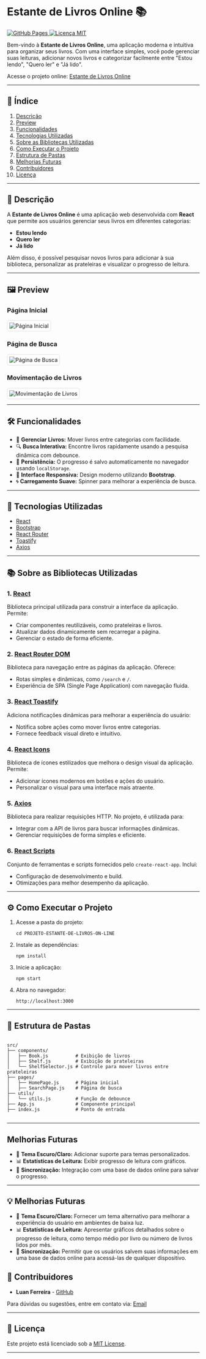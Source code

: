 
<h1><strong>Estante de Livros Online 📚</strong></h1>

<p>
        <a href="https://luan-fb.github.io/PROJETO-ESTANTE-DE-LIVROS-ON-LINE/" target="_blank">
            <img src="https://img.shields.io/badge/GitHub-Pages-blue" alt="GitHub Pages">
        </a>
        <a href="LICENSE" target="_blank">
            <img src="https://img.shields.io/badge/License-MIT-blue.svg" alt="Licença MIT">
        </a>
</p>

<p>Bem-vindo à <strong>Estante de Livros Online</strong>, uma aplicação moderna e intuitiva para organizar seus livros. Com uma interface simples, você pode gerenciar suas leituras, adicionar novos livros e categorizar facilmente entre "Estou lendo", "Quero ler" e "Já lido".</p>

 <p>Acesse o projeto online: 
        <a href="https://luan-fb.github.io/PROJETO-ESTANTE-DE-LIVROS-ON-LINE/" target="_blank">
            Estante de Livros Online
        </a>
 </p>
<hr />

<h2><strong>📑 Índice</strong></h2>
    <ol>
        <li><a href="#descrição">Descrição</a></li>
        <li><a href="#preview">Preview</a></li>
        <li><a href="#funcionalidades">Funcionalidades</a></li>
        <li><a href="#tecnologias-utilizadas">Tecnologias Utilizadas</a></li>
        <li><a href="#sobre-as-bibliotecas-utilizadas">Sobre as Bibliotecas Utilizadas</a></li>
        <li><a href="#como-executar-o-projeto">Como Executar o Projeto</a></li>
        <li><a href="#estrutura-de-pastas">Estrutura de Pastas</a></li>
        <li><a href="#melhorias-futuras">Melhorias Futuras</a></li>
        <li><a href="#contribuidores">Contribuidores</a></li>
        <li><a href="#licença">Licença</a></li>
    </ol>
<hr />

 <h2 id="descrição"><strong>📖 Descrição</strong></h2>
    <p>A <strong>Estante de Livros Online</strong> é uma aplicação web desenvolvida com <strong>React</strong> que permite aos usuários gerenciar seus livros em diferentes categorias:</p>
    <ul>
        <li><strong>Estou lendo</strong></li>
        <li><strong>Quero ler</strong></li>
        <li><strong>Já lido</strong></li>
    </ul>
    <p>Além disso, é possível pesquisar novos livros para adicionar à sua biblioteca, personalizar as prateleiras e visualizar o progresso de leitura.</p>
    <hr />

<h2 id="preview"><strong>🖼️ Preview</strong></h2>
    <h3>Página Inicial</h3>
    <img src="src/img/paginainicial.png" alt="Página Inicial" style="border: 1px solid #ddd; border-radius: 5px; padding: 5px; max-width: 100%;">

<h3>Página de Busca</h3>
    <img src="src/img/paginadebusca.gif" alt="Página de Busca" style="border: 1px solid #ddd; border-radius: 5px; padding: 5px; max-width: 100%;">

<h3>Movimentação de Livros</h3>
    <img src="src/img/movimentaçãodelivros.gif" alt="Movimentação de Livros" style="border: 1px solid #ddd; border-radius: 5px; padding: 5px; max-width: 100%;">
    <hr />

<h2 id="funcionalidades"><strong>🛠️ Funcionalidades</strong></h2>
    <ul>
        <li>📖 <strong>Gerenciar Livros:</strong> Mover livros entre categorias com facilidade.</li>
        <li>🔍 <strong>Busca Interativa:</strong> Encontre livros rapidamente usando a pesquisa dinâmica com debounce.</li>
        <li>💾 <strong>Persistência:</strong> O progresso é salvo automaticamente no navegador usando <code>localStorage</code>.</li>
        <li>🚀 <strong>Interface Responsiva:</strong> Design moderno utilizando <strong>Bootstrap</strong>.</li>
        <li>🌀 <strong>Carregamento Suave:</strong> Spinner para melhorar a experiência de busca.</li>
    </ul>
<hr />

<h2 id="tecnologias-utilizadas"><strong>🔧 Tecnologias Utilizadas</strong></h2>
    <ul>
        <li><a href="https://reactjs.org/" target="_blank">React</a></li>
        <li><a href="https://getbootstrap.com/" target="_blank">Bootstrap</a></li>
        <li><a href="https://reactrouter.com/" target="_blank">React Router</a></li>
        <li><a href="https://fkhadra.github.io/react-toastify/" target="_blank">Toastify</a></li>
        <li><a href="https://axios-http.com/" target="_blank">Axios</a></li>
    </ul>
    <hr />

<h2 id="sobre-as-bibliotecas-utilizadas"><strong>📚 Sobre as Bibliotecas Utilizadas</strong></h2>


<h3>1. <a href="https://reactjs.org/" target="_blank">React</a></h3>
<p>Biblioteca principal utilizada para construir a interface da aplicação. Permite:</p>
<ul>
    <li>Criar componentes reutilizáveis, como prateleiras e livros.</li>
    <li>Atualizar dados dinamicamente sem recarregar a página.</li>
    <li>Gerenciar o estado de forma eficiente.</li>
</ul>

<h3>2. <a href="https://reactrouter.com/" target="_blank">React Router DOM</a></h3>
<p>Biblioteca para navegação entre as páginas da aplicação. Oferece:</p>
<ul>
    <li>Rotas simples e dinâmicas, como <code>/search</code> e <code>/</code>.</li>
    <li>Experiência de SPA (Single Page Application) com navegação fluida.</li>
</ul>

<h3>3. <a href="https://fkhadra.github.io/react-toastify/" target="_blank">React Toastify</a></h3>
<p>Adiciona notificações dinâmicas para melhorar a experiência do usuário:</p>
<ul>
    <li>Notifica sobre ações como mover livros entre categorias.</li>
    <li>Fornece feedback visual direto e intuitivo.</li>
</ul>

<h3>4. <a href="https://react-icons.github.io/react-icons/" target="_blank">React Icons</a></h3>
<p>Biblioteca de ícones estilizados que melhora o design visual da aplicação. Permite:</p>
<ul>
    <li>Adicionar ícones modernos em botões e ações do usuário.</li>
    <li>Personalizar o visual para uma interface mais atraente.</li>
</ul>

<h3>5. <a href="https://axios-http.com/" target="_blank">Axios</a></h3>
<p>Biblioteca para realizar requisições HTTP. No projeto, é utilizada para:</p>
<ul>
    <li>Integrar com a API de livros para buscar informações dinâmicas.</li>
    <li>Gerenciar requisições de forma simples e eficiente.</li>
</ul>

<h3>6. <a href="https://www.npmjs.com/package/react-scripts" target="_blank">React Scripts</a></h3>
<p>Conjunto de ferramentas e scripts fornecidos pelo <code>create-react-app</code>. Inclui:</p>
<ul>
    <li>Configuração de desenvolvimento e build.</li>
    <li>Otimizações para melhor desempenho da aplicação.</li>
</ul>
<hr />


<h2 id="como-executar-o-projeto"><strong>⚙️ Como Executar o Projeto</strong></h2>
    <ol>
        <li>Acesse a pasta do projeto:
            <pre><code>cd PROJETO-ESTANTE-DE-LIVROS-ON-LINE</code></pre>
        </li>
        <li>Instale as dependências:
            <pre><code>npm install</code></pre>
        </li>
        <li>Inicie a aplicação:
            <pre><code>npm start</code></pre>
        </li>
        <li>Abra no navegador:
            <pre><code>http://localhost:3000</code></pre>
        </li>
    </ol>
    <hr />

    

<h2 id="estrutura-de-pastas"><strong>📂 Estrutura de Pastas</strong></h2>
 <pre><code>
src/
├── components/
│   ├── Book.js          # Exibição de livros
│   ├── Shelf.js         # Exibição de prateleiras
│   └── ShelfSelector.js # Controle para mover livros entre prateleiras
├── pages/
│   ├── HomePage.js      # Página inicial
│   ├── SearchPage.js    # Página de busca
├── utils/
│   └── utils.js         # Função de debounce
├── App.js               # Componente principal
├── index.js             # Ponto de entrada
    </code></pre>
    <hr />

   <h2><strong>Melhorias Futuras</strong></h2>
    <ul>
        <li>🌙 <strong>Tema Escuro/Claro:</strong> Adicionar suporte para temas personalizados.</li>
        <li>📊 <strong>Estatísticas de Leitura:</strong> Exibir progresso de leitura com gráficos.</li>
        <li>🔄 <strong>Sincronização:</strong> Integração com uma base de dados online para salvar o progresso.</li>
    </ul>
    <hr />
    

<h2 id="melhorias-futuras"><strong>💡 Melhorias Futuras</strong></h2>
<ul>
    <li>🌙 <strong>Tema Escuro/Claro:</strong> Fornecer um tema alternativo para melhorar a experiência do usuário em ambientes de baixa luz.</li>
    <li>📊 <strong>Estatísticas de Leitura:</strong> Apresentar gráficos detalhados sobre o progresso de leitura, como tempo médio por livro ou número de livros lidos por mês.</li>
    <li>🔄 <strong>Sincronização:</strong> Permitir que os usuários salvem suas informações em uma base de dados online para acessá-las de qualquer dispositivo.</li>
</ul>


<h2 id="contribuidores"><strong>🤝 Contribuidores</strong></h2>
    <ul>
        <li><strong>Luan Ferreira</strong> - <a href="https://github.com/luan-fb" target="_blank">GitHub</a></li>
    </ul>
    <p>Para dúvidas ou sugestões, entre em contato via: <a href="mailto:luanferreura1@gmail.com">Email</a></p>
    <hr />

<h2 id="licença"><strong>📜 Licença</strong></h2>
    <p>Este projeto está licenciado sob a <a href="LICENSE" target="_blank">MIT License</a>.</p>
    <hr />

